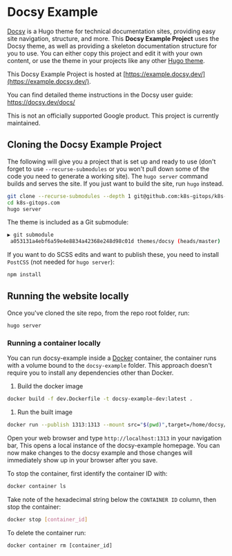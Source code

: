 # Docsy Example

[Docsy](https://github.com/google/docsy) is a Hugo theme for technical documentation sites, providing easy site navigation, structure, and more. This **Docsy Example Project** uses the Docsy theme, as well as providing a skeleton documentation structure for you to use. You can either copy this project and edit it with your own content, or use the theme in your projects like any other [Hugo theme](https://gohugo.io/themes/installing-and-using-themes/).

This Docsy Example Project is hosted at [https://example.docsy.dev/](https://example.docsy.dev/).

You can find detailed theme instructions in the Docsy user guide: https://docsy.dev/docs/

This is not an officially supported Google product. This project is currently maintained.

## Cloning the Docsy Example Project

The following will give you a project that is set up and ready to use (don't forget to use `--recurse-submodules` or you won't pull down some of the code you need to generate a working site). The `hugo server` command builds and serves the site. If you just want to build the site, run `hugo` instead.

```bash
git clone --recurse-submodules --depth 1 git@github.com:k8s-gitops/k8s-gitops.com.git
cd k8s-gitops.com
hugo server
```

The theme is included as a Git submodule:

```bash
▶ git submodule
 a053131a4ebf6a59e4e8834a42368e248d98c01d themes/docsy (heads/master)
```

If you want to do SCSS edits and want to publish these, you need to install `PostCSS` (not needed for `hugo server`):

```bash
npm install
```

<!--### Cloning the Example from the Theme Project


```bash
git clone --recurse-submodules --depth 1 https://github.com/docsy.git
cd tech-doc-hugo-theme/exampleSite
HUGO_THEMESDIR="../.." hugo server
```


Note that the Hugo Theme Site requires the `exampleSite` to live in a subfolder of the theme itself. To avoid recursive duplication, the example site is added as a Git subtree:

```bash
git subtree add --prefix exampleSite https://github.com/google/docsy.git  master --squash
```

To pull in changes, see `pull-deps.sh` script in the theme.-->

## Running the website locally

Once you've cloned the site repo, from the repo root folder, run:

```
hugo server
```

### Running a container locally

You can run docsy-example inside a [Docker](ihttps://docs.docker.com/)
container, the container runs with a volume bound to the `docsy-example`
folder. This approach doesn't require you to install any dependencies other
than Docker.

1. Build the docker image 

```bash
docker build -f dev.Dockerfile -t docsy-example-dev:latest .
```

1. Run the built image

```bash
docker run --publish 1313:1313 --mount src="$(pwd)",target=/home/docsy/app,type=bind docsy-example-dev:latest
```

Open your web browser and type `http://localhost:1313` in your navigation bar,
This opens a local instance of the docsy-example homepage. You can now make
changes to the docsy example and those changes will immediately show up in your
browser after you save.

To stop the container, first identify the container ID with:

```bash
docker container ls
```

Take note of the hexadecimal string below the `CONTAINER ID` column, then stop
the container:

```bash
docker stop [container_id]
```

To delete the container run:

```
docker container rm [container_id]
```
